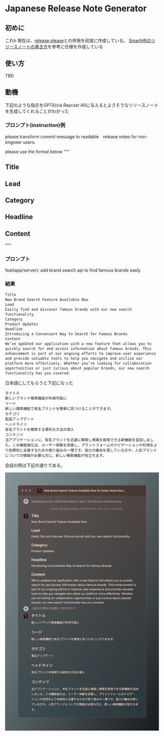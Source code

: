 # Japanese Release Note Generator

## 初めに
これh
現在は、[release please](https://github.com/googleapis/release-please)との併用を前提に作成している。
[SmartHRのリリースノートの書き方](https://smarthr.design/products/contents/help-center/releasenotes/)を参考に仕様を作成している

## 使い方
TBD

## 動機
下記のような指示をGPT4(via Raycast AI)に与えるとよさそうなリリースノートを生成してくれることがわかった
### プロンプト(instruction)例
please transform commit message to readable　release notes for non-engneer users.

please use the format below
"""
## Title
## Lead
## Category
## Headline
## Content
"""

### プロンプト
feat(app/server): add brand search api to find famous brands easly

### 結果
```
Title
New Brand Search Feature Available Now
Lead
Easily find and discover famous brands with our new search functionality.
Category
Product Updates
Headline
Introducing a Convenient Way to Search for Famous Brands
Content
We’ve updated our application with a new feature that allows you to quickly search for and access information about famous brands. This enhancement is part of our ongoing efforts to improve user experience and provide valuable tools to help you navigate and utilize our platform more effectively. Whether you're looking for collaboration opportunities or just curious about popular brands, our new search functionality has you covered.
```
日本語にしてもらうと下記になった
```
タイトル
新しいブランド検索機能が利用可能に
リード
新しい検索機能で有名ブランドを簡単に見つけることができます。
カテゴリ
製品アップデート
ヘッドライン
有名ブランドを検索する便利な方法の導入
コンテンツ
当アプリケーションに、有名ブランドを迅速に検索し情報を取得できる新機能を追加しました。この機能強化は、ユーザー体験を改善し、プラットフォームのナビゲーションや利用をより効果的に支援するための取り組みの一環です。協力の機会を探している方や、人気ブランドについての情報が必要な方に、新しい検索機能が役立ちます。
```

会話の例は下記の通りである。

![chat](chat.png)